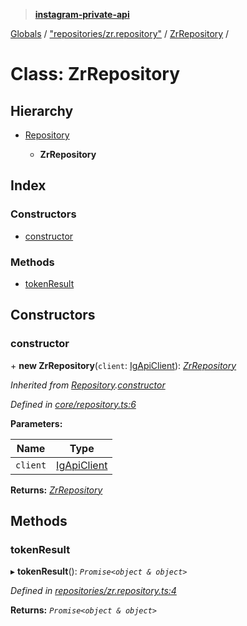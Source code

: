 > **[instagram-private-api](../README.md)**

[Globals](../README.md) / ["repositories/zr.repository"](../modules/_repositories_zr_repository_.md) / [ZrRepository](_repositories_zr_repository_.zrrepository.md) /

# Class: ZrRepository

## Hierarchy

* [Repository](_core_repository_.repository.md)

  * **ZrRepository**

## Index

### Constructors

* [constructor](_repositories_zr_repository_.zrrepository.md#constructor)

### Methods

* [tokenResult](_repositories_zr_repository_.zrrepository.md#tokenresult)

## Constructors

###  constructor

\+ **new ZrRepository**(`client`: [IgApiClient](_core_client_.igapiclient.md)): *[ZrRepository](_repositories_zr_repository_.zrrepository.md)*

*Inherited from [Repository](_core_repository_.repository.md).[constructor](_core_repository_.repository.md#constructor)*

*Defined in [core/repository.ts:6](https://github.com/dilame/instagram-private-api/blob/e9c516c/src/core/repository.ts#L6)*

**Parameters:**

Name | Type |
------ | ------ |
`client` | [IgApiClient](_core_client_.igapiclient.md) |

**Returns:** *[ZrRepository](_repositories_zr_repository_.zrrepository.md)*

## Methods

###  tokenResult

▸ **tokenResult**(): *`Promise<object & object>`*

*Defined in [repositories/zr.repository.ts:4](https://github.com/dilame/instagram-private-api/blob/e9c516c/src/repositories/zr.repository.ts#L4)*

**Returns:** *`Promise<object & object>`*